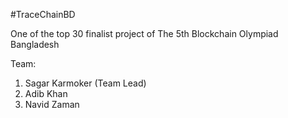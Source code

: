 #TraceChainBD

One of the top 30 finalist project of The 5th Blockchain Olympiad Bangladesh 

Team: 
1. Sagar Karmoker (Team Lead)
2. Adib Khan
3. Navid Zaman